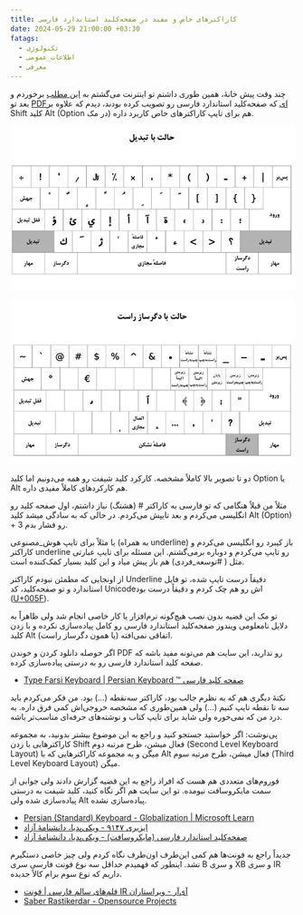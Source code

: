 ```yaml
---
title: کاراکترهای خاص و مفید در صفحه‌کلید استاندارد فارسی
date: 2024-05-29 21:00:00 +03:30
fatags:
  - تکنولوژی
  - اطلاعات_عمومی
  - معرفی
---
```

چند وقت پیش خانهٔ، همین طوری داشتم تو اینترنت می‌گشتم به [این مطلب](https://utype.ir/blog/صفحه-کلید-استاندارد-فارسی/) برخوردم و بعد تو [PDFای](https://utype.ir/wp-content/uploads/2021/12/9147.pdf) که صفحه‌کلید استاندارد فارسی رو تصویب کرده بودند، دیدم که علاوه بر Shift کلید Alt (Option در مک) هم برای تایپ کاراکترهای خاص کاربرد داره. 

![](persian-keyboard-shift.png)

![](persian-keyboard-alt.png)

دو تا تصویر بالا کاملاً مشخصه. کارکرد کلید شیفت رو همه می‌دونیم اما کلید Option یا Alt هم کارکردهای کاملاً مفیدی داره. 

مثلاً من قبلاً هنگامی که تو فارسی به کاراکتر # (هشتگ) نیاز داشتم، اول صفحه کلید رو انگلیسی می‌کردم و بعد تایپش می‌کردم. در حالی که به سادگی میشد کلید Alt (Option) + 3 رو فشار بدم.

یا مثلاً برای تایپ هوش_مصنوعی (به همراه underline) باز کیبرد رو انگلیسی می‌کردم و کاراکتر underline رو تایپ می‌کردم و دوباره برمی‌گشتم. این مسئله برای تایپ عبارتی مثل ( #توسعه_فردی) هم باز پیش میاد و این کلید بسیار کمک‌کننده است. 

از اونجایی که مطمئن نبودم کاراکتر Underline دقیقاً درست تایپ شده، تو فایل استاندارد و تو صفحه‌کلید، کد Unicodeاش رو هم چک کردم و دقیقاً درست بود ([U+005F](https://www.compart.com/en/unicode/U+005F)). 

تو مک این قضیه بدون نصب هیچ‌گونه نرم‌افزار یا کار خاصی انجام شد ولی ظاهراً به دلایل نامعلومی ویندوز صفحه‌کلید استاندارد فارسی رو کامل پیاده‌سازی نکرده و با زدن کلید Alt (یا همون دگرساز راست) اتفاقی نمی‌افته. 

اگر حوصله دانلود کردن و خوندن PDF رو ندارید، این سایت هم می‌تونه مفید باشه که صفحه کلید استاندارد فارسی رو به درستی پیاده‌سازی کرده. 

- [Type Farsi Keyboard | Persian Keyboard ™ صفحه کلید فارسی](https://gate2home.com/Farsi-Persian-Keyboard)

نکتهٔ دیگری هم که به نظرم جالب بود، کاراکتر سه‌نقطه (…) بود. من فکر می‌کردم باید سه‌ تا نقطه تایپ کنیم (...) ولی همین‌طوری که مشخصه خروجی‌اش کمی فرق داره. به درد من که نمی‌خوره ولی شاید برای تایپ کتاب و نوشته‌های حرفه‌ای مناسب‌تر باشه.  

پی‌نوشت: اگر خواستید جستجو کنید و راجع به این موضوع بیشتر بدونید، به مجموعه کاراکترهایی با زدن Shift فعال میشن، طرح مرتبه دوم (Second Level Keyboard Layout) میگن و به مجموعه کاراکترهایی که با Alt فعال میشن، طرح مرتبه سوم (Third Level Keyboard Layout) میگن.

فوروم‌های متعددی هم هست که افراد راجع به این قضیه گزارش دادند ولی جوابی از سمت مایکروسافت نیومده. تو این سایت هم اگر نگاه کنید، کلید شیفت به درستی پیاده‌سازی شده ولی Alt پیاده‌سازی نشده. 

- [Persian (Standard) Keyboard - Globalization | Microsoft Learn](https://learn.microsoft.com/en-us/globalization/keyboards/kbdfar)
- [ایزیری ۹۱۴۷ - ویکی‌پدیا، دانشنامهٔ آزاد](https://fa.wikipedia.org/wiki/%D8%A7%DB%8C%D8%B2%DB%8C%D8%B1%DB%8C_%DB%B9%DB%B1%DB%B4%DB%B7)
- [صفحه‌کلید استاندارد فارسی (مایکروسافت) - ویکی‌پدیا، دانشنامهٔ آزاد](https://fa.wikipedia.org/wiki/%D8%B5%D9%81%D8%AD%D9%87%E2%80%8C%DA%A9%D9%84%DB%8C%D8%AF_%D8%A7%D8%B3%D8%AA%D8%A7%D9%86%D8%AF%D8%A7%D8%B1%D8%AF_%D9%81%D8%A7%D8%B1%D8%B3%DB%8C_(%D9%85%D8%A7%DB%8C%DA%A9%D8%B1%D9%88%D8%B3%D8%A7%D9%81%D8%AA))


جدیداً راجع به فونت‌ها هم کمی این‌طرف اون‌طرف نگاه کردم ولی چیز خاصی دستگیرم نشد. اینطور که فهمیدم حداقل سه نوع فونت فارسی سری B و سری XB و سری IR داریم که نوع سوم برام کالاً جدیده. 
- [قلم‌های سالم فارسی | فونت IR آی‌آر - ویراستاران](https://virastaran.net/abzar/124/)
- [Saber Rastikerdar - Opensource Projects](https://rastikerdar.github.io/)


